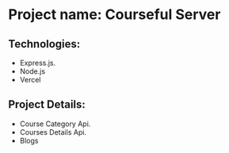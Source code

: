 # Project name: Courseful Server

## Technologies:

* Express.js.
* Node.js
* Vercel



## Project Details:

* Course Category Api.
* Courses Details Api.
* Blogs

